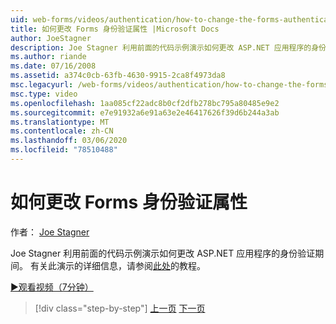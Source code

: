 ```yaml
---
uid: web-forms/videos/authentication/how-to-change-the-forms-authentication-properties
title: 如何更改 Forms 身份验证属性 |Microsoft Docs
author: JoeStagner
description: Joe Stagner 利用前面的代码示例演示如何更改 ASP.NET 应用程序的身份验证期间。 有关详细信息 。
ms.author: riande
ms.date: 07/16/2008
ms.assetid: a374c0cb-63fb-4630-9915-2ca8f4973da8
msc.legacyurl: /web-forms/videos/authentication/how-to-change-the-forms-authentication-properties
msc.type: video
ms.openlocfilehash: 1aa085cf22adc8b0cf2dfb278bc795a80485e9e2
ms.sourcegitcommit: e7e91932a6e91a63e2e46417626f39d6b244a3ab
ms.translationtype: MT
ms.contentlocale: zh-CN
ms.lasthandoff: 03/06/2020
ms.locfileid: "78510488"
---
```

# <a name="how-to-change-the-forms-authentication-properties"></a>如何更改 Forms 身份验证属性

作者： [Joe Stagner](https://github.com/JoeStagner)

Joe Stagner 利用前面的代码示例演示如何更改 ASP.NET 应用程序的身份验证期间。 有关此演示的详细信息，请参阅[此处](../../overview/older-versions-security/introduction/forms-authentication-configuration-and-advanced-topics-vb.md)的教程。

[&#9654;观看视频（7分钟）](https://channel9.msdn.com/Blogs/ASP-NET-Site-Videos/how-to-change-the-forms-authentication-properties)

> [!div class="step-by-step"]
> [上一页](using-basic-forms-authentication-in-aspnet.md)
> [下一页](how-to-setup-and-use-cookie-less-authentication-in-an-aspnet-application.md)
